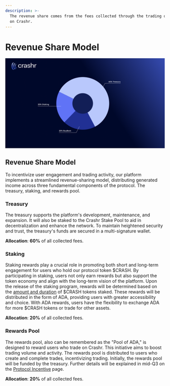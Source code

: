 ```yaml
---
description: >-
  The revenue share comes from the fees collected through the trading of assets
  on Crashr.
---
```


# Revenue Share Model

![Revenue Share Pie-Chart](/img/chart.png)

## Revenue Share Model

To incentivize user engagement and trading activity, our platform implements a streamlined revenue-sharing model, distributing generated income across three fundamental components of the protocol. The treasury, staking, and rewards pool. &#x20;

### Treasury

The treasury supports the platform's development, maintenance, and expansion. It will also be staked to the Crashr Stake Pool to aid in decentralization and enhance the network. To maintain heightened security and trust, the treasury's funds are secured in a multi-signature wallet.

**Allocation**: **60%** of all collected fees.

### Staking

Staking rewards play a crucial role in promoting both short and long-term engagement for users who hold our protocol token $CRASH. By participating in staking, users not only earn rewards but also support the token economy and align with the long-term vision of the platform. Upon the release of the staking program, rewards will be determined based on the [amount and duration](docs/tokenomics/usdcrash-staking.md) of $CRASH tokens staked. These rewards will be distributed in the form of ADA, providing users with greater accessibility and choice. With ADA rewards, users have the flexibility to exchange ADA for more $CRASH tokens or trade for other assets.

**Allocation**: **20%** of all collected fees.

### Rewards Pool

The rewards pool, also can be remembered as the "Pool of ADA," is designed to reward users who trade on Crashr. This initiative aims to boost trading volume and activity. The rewards pool is distributed to users who create and complete trades, incentivizing trading. Initially, the rewards pool will be funded by the treasury. Further details will be explained in mid-Q3 on the [Protocol Incentive](docs/Protocol%20Incentive.md) page.

**Allocation**: **20%** of all collected fees.
